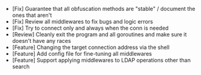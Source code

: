 * [Fix] Guarantee that all obfuscation methods are "stable" / document the ones that aren't
* [Fix] Review all middlewares to fix bugs and logic errors
* [Fix] Try to connect only and always when the conn is needed
* [Review] Cleanly exit the program and all goroutines and make sure it doesn't have any races
* [Feature] Changing the target connection address via the shell
* [Feature] Add config file for fine-tuning all middlewares
* [Feature] Support applying middlewares to LDAP operations other than search
